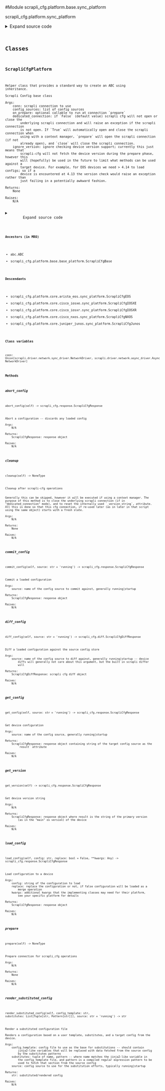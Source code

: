 <link rel="preload stylesheet" as="style" href="https://cdnjs.cloudflare.com/ajax/libs/10up-sanitize.css/11.0.1/sanitize.min.css" integrity="sha256-PK9q560IAAa6WVRRh76LtCaI8pjTJ2z11v0miyNNjrs=" crossorigin>
<link rel="preload stylesheet" as="style" href="https://cdnjs.cloudflare.com/ajax/libs/10up-sanitize.css/11.0.1/typography.min.css" integrity="sha256-7l/o7C8jubJiy74VsKTidCy1yBkRtiUGbVkYBylBqUg=" crossorigin>
<link rel="stylesheet preload" as="style" href="https://cdnjs.cloudflare.com/ajax/libs/highlight.js/10.1.1/styles/github.min.css" crossorigin>
<script defer src="https://cdnjs.cloudflare.com/ajax/libs/highlight.js/10.1.1/highlight.min.js" integrity="sha256-Uv3H6lx7dJmRfRvH8TH6kJD1TSK1aFcwgx+mdg3epi8=" crossorigin></script>
<script>window.addEventListener('DOMContentLoaded', () => hljs.initHighlighting())</script>















#Module scrapli_cfg.platform.base.sync_platform

scrapli_cfg.platform.sync_platform

<details class="source">
    <summary>
        <span>Expand source code</span>
    </summary>
    <pre>
        <code class="python">
"""scrapli_cfg.platform.sync_platform"""
from abc import ABC, abstractmethod
from types import TracebackType
from typing import Any, Callable, List, Optional, Pattern, Tuple, Type

from scrapli.driver import NetworkDriver
from scrapli_cfg.diff import ScrapliCfgDiffResponse
from scrapli_cfg.exceptions import ScrapliCfgException
from scrapli_cfg.platform.base.base_platform import ScrapliCfgBase
from scrapli_cfg.response import ScrapliCfgResponse


class ScrapliCfgPlatform(ABC, ScrapliCfgBase):
    def __init__(
        self,
        conn: NetworkDriver,
        config_sources: List[str],
        on_prepare: Optional[Callable[..., Any]],
        dedicated_connection: bool,
        ignore_version: bool,
    ) -> None:
        """
        Scrapli Config base class

        Args:
            conn: scrapli connection to use
            config_sources: list of config sources
            on_prepare: optional callable to run at connection `prepare`
            dedicated_connection: if `False` (default value) scrapli cfg will not open or close the
                underlying scrapli connection and will raise an exception if the scrapli connection
                is not open. If `True` will automatically open and close the scrapli connection when
                using with a context manager, `prepare` will open the scrapli connection (if not
                already open), and `close` will close the scrapli connection.
            ignore_version: ignore checking device version support; currently this just means that
                scrapli-cfg will not fetch the device version during the prepare phase, however this
                will (hopefully) be used in the future to limit what methods can be used against a
                target device. For example, for EOS devices we need > 4.14 to load configs; so if a
                device is encountered at 4.13 the version check would raise an exception rather than
                just failing in a potentially awkward fashion.

        Returns:
            None

        Raises:
            N/A

        """
        self.conn: NetworkDriver = conn
        self.dedicated_connection = dedicated_connection

        self.on_prepare = on_prepare

        super().__init__(config_sources=config_sources, ignore_version=ignore_version)

    def __enter__(self) -> "ScrapliCfgPlatform":
        """
        Enter method for context manager

        Args:
            N/A

        Returns:
            ScrapliCfg: opened ScrapliCfg object

        Raises:
            N/A

        """
        self.prepare()
        return self

    def __exit__(
        self,
        exception_type: Optional[Type[BaseException]],
        exception_value: Optional[BaseException],
        traceback: Optional[TracebackType],
    ) -> None:
        """
        Exit method to cleanup for context manager

        Args:
            exception_type: exception type being raised
            exception_value: message from exception being raised
            traceback: traceback from exception being raised

        Returns:
            None

        Raises:
            N/A

        """
        self.cleanup()

    def _open(self) -> None:
        """
        Handle opening (or raising exception if not open) of underlying scrapli connection

        Args:
            N/A

        Returns:
            None

        Raises:
            ScrapliCfgException: if scrapli connection is not open and auto_open_connection is False

        """
        if self.conn.isalive():
            return

        if self.dedicated_connection:
            self.logger.info(
                "underlying scrapli connection is not alive... opening scrapli connection"
            )
            self.conn.open()
            return

        raise ScrapliCfgException(
            "underlying scrapli connection is not open and `dedicated_connection` is False, "
            "cannot continue!"
        )

    def _close(self) -> None:
        """
        Close the scrapli connection

        Args:
            N/A

        Returns:
            None

        Raises:
            N/A

        """
        if self.dedicated_connection is True and self.conn.isalive():
            self.logger.info("dedicated_connection is True, closing scrapli connection")
            self.conn.close()

    def prepare(self) -> None:
        """
        Prepare connection for scrapli_cfg operations

        Args:
            N/A

        Returns:
            None

        Raises:
            N/A

        """
        self.logger.info("preparing scrapli_cfg connection")

        self._open()

        if self.ignore_version is False:
            self.logger.debug("ignore_version is False, fetching device version")
            version_response = self.get_version()
            self._validate_and_set_version(version_response=version_response)

        if self.on_prepare is not None:
            self.logger.debug("on_prepare provided, executing now")
            self.on_prepare(self)

        self._prepared = True

    def cleanup(self) -> None:
        """
        Cleanup after scrapli-cfg operations


        Generally this can be skipped, however it will be executed if using a context manager. The
        purpose of this method is to close the underlying scrapli connection (if in
        "dedicated_connection" mode), and to reset the internally used `_version_string`, attribute.
        All this is done so that this cfg connection, if re-used later (as in later in that script
        using the same object) starts with a fresh slate.

        Args:
            N/A

        Returns:
            None

        Raises:
            N/A

        """
        self._close()

        # reset the version string/prepare flag so we know we need to re-fetch/re-run if user
        # re-opens connection
        self._version_string = ""
        self._prepared = False

        # this has *probably* been reset already, but reset it just in case user re-opens connection
        # we can have a clean slate to work with
        try:
            self._reset_config_session()  # type: ignore
        except AttributeError:
            pass

    @abstractmethod
    def get_version(self) -> ScrapliCfgResponse:
        """
        Get device version string

        Args:
            N/A

        Returns:
            ScrapliCfgResponse: response object where result is the string of the primary version
                (as in the "main" os version) of the device

        Raises:
            N/A

        """

    @abstractmethod
    def get_config(self, source: str = "running") -> ScrapliCfgResponse:
        """
        Get device configuration

        Args:
            source: name of the config source, generally running|startup

        Returns:
            ScrapliCfgResponse: response object containing string of the target config source as the
                `result` attribute

        Raises:
            N/A

        """

    @abstractmethod
    def load_config(self, config: str, replace: bool = False, **kwargs: Any) -> ScrapliCfgResponse:
        """
        Load configuration to a device

        Args:
            config: string of the configuration to load
            replace: replace the configuration or not, if false configuration will be loaded as a
                merge operation
            kwargs: additional kwargs that the implementing classes may need for their platform,
                see your specific platform for details

        Returns:
            ScrapliCfgResponse: response object

        Raises:
            N/A

        """

    @abstractmethod
    def abort_config(self) -> ScrapliCfgResponse:
        """
        Abort a configuration -- discards any loaded config

        Args:
            N/A

        Returns:
            ScrapliCfgResponse: response object

        Raises:
            N/A

        """

    @abstractmethod
    def commit_config(self, source: str = "running") -> ScrapliCfgResponse:
        """
        Commit a loaded configuration

        Args:
            source: name of the config source to commit against, generally running|startup

        Returns:
            ScrapliCfgResponse: response object

        Raises:
            N/A

        """

    @abstractmethod
    def diff_config(self, source: str = "running") -> ScrapliCfgDiffResponse:
        """
        Diff a loaded configuration against the source config store

        Args:
            source: name of the config source to diff against, generally running|startup -- device
                diffs will generally not care about this argument, but the built in scrapli differ
                will

        Returns:
            ScrapliCfgDiffResponse: scrapli cfg diff object

        Raises:
            N/A

        """

    def render_substituted_config(
        self,
        config_template: str,
        substitutes: List[Tuple[str, Pattern[str]]],
        source: str = "running",
    ) -> str:
        """
        Render a substituted configuration file

        Renders a configuration based on a user template, substitutes, and a target config from the
        device.

        Args:
            config_template: config file to use as the base for substitutions -- should contain
                jinja2-like variables that will be replaced with data fetched from the source config
                by the substitutes patterns
            substitutes: tuple of name, pattern -- where name matches the jinja2-like variable in
                the config_template file, and pattern is a compiled regular expression pattern to be
                used to fetch that section from the source config
            source: config source to use for the substitution efforts, typically running|startup

        Returns:
            str: substituted/rendered config

        Raises:
            N/A

        """
        self.logger.info("fetching configuration and replacing with provided substitutes")

        source_config = self.get_config(source=source)
        return self._render_substituted_config(
            config_template=config_template,
            substitutes=substitutes,
            source_config=source_config.result,
        )
        </code>
    </pre>
</details>




## Classes

### ScrapliCfgPlatform


```text
Helper class that provides a standard way to create an ABC using
inheritance.

Scrapli Config base class

Args:
    conn: scrapli connection to use
    config_sources: list of config sources
    on_prepare: optional callable to run at connection `prepare`
    dedicated_connection: if `False` (default value) scrapli cfg will not open or close the
        underlying scrapli connection and will raise an exception if the scrapli connection
        is not open. If `True` will automatically open and close the scrapli connection when
        using with a context manager, `prepare` will open the scrapli connection (if not
        already open), and `close` will close the scrapli connection.
    ignore_version: ignore checking device version support; currently this just means that
        scrapli-cfg will not fetch the device version during the prepare phase, however this
        will (hopefully) be used in the future to limit what methods can be used against a
        target device. For example, for EOS devices we need > 4.14 to load configs; so if a
        device is encountered at 4.13 the version check would raise an exception rather than
        just failing in a potentially awkward fashion.

Returns:
    None

Raises:
    N/A
```

<details class="source">
    <summary>
        <span>Expand source code</span>
    </summary>
    <pre>
        <code class="python">
class ScrapliCfgPlatform(ABC, ScrapliCfgBase):
    def __init__(
        self,
        conn: NetworkDriver,
        config_sources: List[str],
        on_prepare: Optional[Callable[..., Any]],
        dedicated_connection: bool,
        ignore_version: bool,
    ) -> None:
        """
        Scrapli Config base class

        Args:
            conn: scrapli connection to use
            config_sources: list of config sources
            on_prepare: optional callable to run at connection `prepare`
            dedicated_connection: if `False` (default value) scrapli cfg will not open or close the
                underlying scrapli connection and will raise an exception if the scrapli connection
                is not open. If `True` will automatically open and close the scrapli connection when
                using with a context manager, `prepare` will open the scrapli connection (if not
                already open), and `close` will close the scrapli connection.
            ignore_version: ignore checking device version support; currently this just means that
                scrapli-cfg will not fetch the device version during the prepare phase, however this
                will (hopefully) be used in the future to limit what methods can be used against a
                target device. For example, for EOS devices we need > 4.14 to load configs; so if a
                device is encountered at 4.13 the version check would raise an exception rather than
                just failing in a potentially awkward fashion.

        Returns:
            None

        Raises:
            N/A

        """
        self.conn: NetworkDriver = conn
        self.dedicated_connection = dedicated_connection

        self.on_prepare = on_prepare

        super().__init__(config_sources=config_sources, ignore_version=ignore_version)

    def __enter__(self) -> "ScrapliCfgPlatform":
        """
        Enter method for context manager

        Args:
            N/A

        Returns:
            ScrapliCfg: opened ScrapliCfg object

        Raises:
            N/A

        """
        self.prepare()
        return self

    def __exit__(
        self,
        exception_type: Optional[Type[BaseException]],
        exception_value: Optional[BaseException],
        traceback: Optional[TracebackType],
    ) -> None:
        """
        Exit method to cleanup for context manager

        Args:
            exception_type: exception type being raised
            exception_value: message from exception being raised
            traceback: traceback from exception being raised

        Returns:
            None

        Raises:
            N/A

        """
        self.cleanup()

    def _open(self) -> None:
        """
        Handle opening (or raising exception if not open) of underlying scrapli connection

        Args:
            N/A

        Returns:
            None

        Raises:
            ScrapliCfgException: if scrapli connection is not open and auto_open_connection is False

        """
        if self.conn.isalive():
            return

        if self.dedicated_connection:
            self.logger.info(
                "underlying scrapli connection is not alive... opening scrapli connection"
            )
            self.conn.open()
            return

        raise ScrapliCfgException(
            "underlying scrapli connection is not open and `dedicated_connection` is False, "
            "cannot continue!"
        )

    def _close(self) -> None:
        """
        Close the scrapli connection

        Args:
            N/A

        Returns:
            None

        Raises:
            N/A

        """
        if self.dedicated_connection is True and self.conn.isalive():
            self.logger.info("dedicated_connection is True, closing scrapli connection")
            self.conn.close()

    def prepare(self) -> None:
        """
        Prepare connection for scrapli_cfg operations

        Args:
            N/A

        Returns:
            None

        Raises:
            N/A

        """
        self.logger.info("preparing scrapli_cfg connection")

        self._open()

        if self.ignore_version is False:
            self.logger.debug("ignore_version is False, fetching device version")
            version_response = self.get_version()
            self._validate_and_set_version(version_response=version_response)

        if self.on_prepare is not None:
            self.logger.debug("on_prepare provided, executing now")
            self.on_prepare(self)

        self._prepared = True

    def cleanup(self) -> None:
        """
        Cleanup after scrapli-cfg operations


        Generally this can be skipped, however it will be executed if using a context manager. The
        purpose of this method is to close the underlying scrapli connection (if in
        "dedicated_connection" mode), and to reset the internally used `_version_string`, attribute.
        All this is done so that this cfg connection, if re-used later (as in later in that script
        using the same object) starts with a fresh slate.

        Args:
            N/A

        Returns:
            None

        Raises:
            N/A

        """
        self._close()

        # reset the version string/prepare flag so we know we need to re-fetch/re-run if user
        # re-opens connection
        self._version_string = ""
        self._prepared = False

        # this has *probably* been reset already, but reset it just in case user re-opens connection
        # we can have a clean slate to work with
        try:
            self._reset_config_session()  # type: ignore
        except AttributeError:
            pass

    @abstractmethod
    def get_version(self) -> ScrapliCfgResponse:
        """
        Get device version string

        Args:
            N/A

        Returns:
            ScrapliCfgResponse: response object where result is the string of the primary version
                (as in the "main" os version) of the device

        Raises:
            N/A

        """

    @abstractmethod
    def get_config(self, source: str = "running") -> ScrapliCfgResponse:
        """
        Get device configuration

        Args:
            source: name of the config source, generally running|startup

        Returns:
            ScrapliCfgResponse: response object containing string of the target config source as the
                `result` attribute

        Raises:
            N/A

        """

    @abstractmethod
    def load_config(self, config: str, replace: bool = False, **kwargs: Any) -> ScrapliCfgResponse:
        """
        Load configuration to a device

        Args:
            config: string of the configuration to load
            replace: replace the configuration or not, if false configuration will be loaded as a
                merge operation
            kwargs: additional kwargs that the implementing classes may need for their platform,
                see your specific platform for details

        Returns:
            ScrapliCfgResponse: response object

        Raises:
            N/A

        """

    @abstractmethod
    def abort_config(self) -> ScrapliCfgResponse:
        """
        Abort a configuration -- discards any loaded config

        Args:
            N/A

        Returns:
            ScrapliCfgResponse: response object

        Raises:
            N/A

        """

    @abstractmethod
    def commit_config(self, source: str = "running") -> ScrapliCfgResponse:
        """
        Commit a loaded configuration

        Args:
            source: name of the config source to commit against, generally running|startup

        Returns:
            ScrapliCfgResponse: response object

        Raises:
            N/A

        """

    @abstractmethod
    def diff_config(self, source: str = "running") -> ScrapliCfgDiffResponse:
        """
        Diff a loaded configuration against the source config store

        Args:
            source: name of the config source to diff against, generally running|startup -- device
                diffs will generally not care about this argument, but the built in scrapli differ
                will

        Returns:
            ScrapliCfgDiffResponse: scrapli cfg diff object

        Raises:
            N/A

        """

    def render_substituted_config(
        self,
        config_template: str,
        substitutes: List[Tuple[str, Pattern[str]]],
        source: str = "running",
    ) -> str:
        """
        Render a substituted configuration file

        Renders a configuration based on a user template, substitutes, and a target config from the
        device.

        Args:
            config_template: config file to use as the base for substitutions -- should contain
                jinja2-like variables that will be replaced with data fetched from the source config
                by the substitutes patterns
            substitutes: tuple of name, pattern -- where name matches the jinja2-like variable in
                the config_template file, and pattern is a compiled regular expression pattern to be
                used to fetch that section from the source config
            source: config source to use for the substitution efforts, typically running|startup

        Returns:
            str: substituted/rendered config

        Raises:
            N/A

        """
        self.logger.info("fetching configuration and replacing with provided substitutes")

        source_config = self.get_config(source=source)
        return self._render_substituted_config(
            config_template=config_template,
            substitutes=substitutes,
            source_config=source_config.result,
        )
        </code>
    </pre>
</details>


#### Ancestors (in MRO)
- abc.ABC
- scrapli_cfg.platform.base.base_platform.ScrapliCfgBase
#### Descendants
- scrapli_cfg.platform.core.arista_eos.sync_platform.ScrapliCfgEOS
- scrapli_cfg.platform.core.cisco_iosxe.sync_platform.ScrapliCfgIOSXE
- scrapli_cfg.platform.core.cisco_iosxr.sync_platform.ScrapliCfgIOSXR
- scrapli_cfg.platform.core.cisco_nxos.sync_platform.ScrapliCfgNXOS
- scrapli_cfg.platform.core.juniper_junos.sync_platform.ScrapliCfgJunos
#### Class variables

    
`conn: Union[scrapli.driver.network.sync_driver.NetworkDriver, scrapli.driver.network.async_driver.AsyncNetworkDriver]`



#### Methods

    

##### abort_config
`abort_config(self) ‑> scrapli_cfg.response.ScrapliCfgResponse`

```text
Abort a configuration -- discards any loaded config

Args:
    N/A

Returns:
    ScrapliCfgResponse: response object

Raises:
    N/A
```



    

##### cleanup
`cleanup(self) ‑> NoneType`

```text
Cleanup after scrapli-cfg operations


Generally this can be skipped, however it will be executed if using a context manager. The
purpose of this method is to close the underlying scrapli connection (if in
"dedicated_connection" mode), and to reset the internally used `_version_string`, attribute.
All this is done so that this cfg connection, if re-used later (as in later in that script
using the same object) starts with a fresh slate.

Args:
    N/A

Returns:
    None

Raises:
    N/A
```



    

##### commit_config
`commit_config(self, source: str = 'running') ‑> scrapli_cfg.response.ScrapliCfgResponse`

```text
Commit a loaded configuration

Args:
    source: name of the config source to commit against, generally running|startup

Returns:
    ScrapliCfgResponse: response object

Raises:
    N/A
```



    

##### diff_config
`diff_config(self, source: str = 'running') ‑> scrapli_cfg.diff.ScrapliCfgDiffResponse`

```text
Diff a loaded configuration against the source config store

Args:
    source: name of the config source to diff against, generally running|startup -- device
        diffs will generally not care about this argument, but the built in scrapli differ
        will

Returns:
    ScrapliCfgDiffResponse: scrapli cfg diff object

Raises:
    N/A
```



    

##### get_config
`get_config(self, source: str = 'running') ‑> scrapli_cfg.response.ScrapliCfgResponse`

```text
Get device configuration

Args:
    source: name of the config source, generally running|startup

Returns:
    ScrapliCfgResponse: response object containing string of the target config source as the
        `result` attribute

Raises:
    N/A
```



    

##### get_version
`get_version(self) ‑> scrapli_cfg.response.ScrapliCfgResponse`

```text
Get device version string

Args:
    N/A

Returns:
    ScrapliCfgResponse: response object where result is the string of the primary version
        (as in the "main" os version) of the device

Raises:
    N/A
```



    

##### load_config
`load_config(self, config: str, replace: bool = False, **kwargs: Any) ‑> scrapli_cfg.response.ScrapliCfgResponse`

```text
Load configuration to a device

Args:
    config: string of the configuration to load
    replace: replace the configuration or not, if false configuration will be loaded as a
        merge operation
    kwargs: additional kwargs that the implementing classes may need for their platform,
        see your specific platform for details

Returns:
    ScrapliCfgResponse: response object

Raises:
    N/A
```



    

##### prepare
`prepare(self) ‑> NoneType`

```text
Prepare connection for scrapli_cfg operations

Args:
    N/A

Returns:
    None

Raises:
    N/A
```



    

##### render_substituted_config
`render_substituted_config(self, config_template: str, substitutes: List[Tuple[str, Pattern[str]]], source: str = 'running') ‑> str`

```text
Render a substituted configuration file

Renders a configuration based on a user template, substitutes, and a target config from the
device.

Args:
    config_template: config file to use as the base for substitutions -- should contain
        jinja2-like variables that will be replaced with data fetched from the source config
        by the substitutes patterns
    substitutes: tuple of name, pattern -- where name matches the jinja2-like variable in
        the config_template file, and pattern is a compiled regular expression pattern to be
        used to fetch that section from the source config
    source: config source to use for the substitution efforts, typically running|startup

Returns:
    str: substituted/rendered config

Raises:
    N/A
```